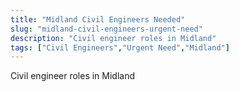 ```yaml
---
title: "Midland Civil Engineers Needed"
slug: "midland-civil-engineers-urgent-need"
description: "Civil engineer roles in Midland"
tags: ["Civil Engineers","Urgent Need","Midland"]
---
```


Civil engineer roles in Midland
